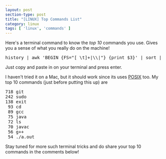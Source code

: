 ```yaml
---
layout: post
section-type: post
title: "[LINUX] Top Commands List"
category: linux
tags: [ 'linux', 'commands' ]
---
```


Here's a terminal command to know the *top 10* commands you use. Gives you a sense of what you really do on the machine!

<pre>
history | awk 'BEGIN {FS="[ \t]+|\\|"} {print $3}' | sort | uniq -c | sort -nr | head
</pre>

Just copy and paste in on your terminal and press enter.

I haven't tried it on a Mac, but it should work since its uses [POSIX](https://en.wikipedia.org/wiki/POSIX) too.
My top 10 commands (just before putting this up) are

<pre>
718 git
242 sudo
138 exit
 93 cd
 89 gcc
 75 java
 72 ls
 70 javac
 56 g++
 54 ./a.out
</pre>

Stay tuned for more such terminal tricks and do share your top 10 commands in the comments below!